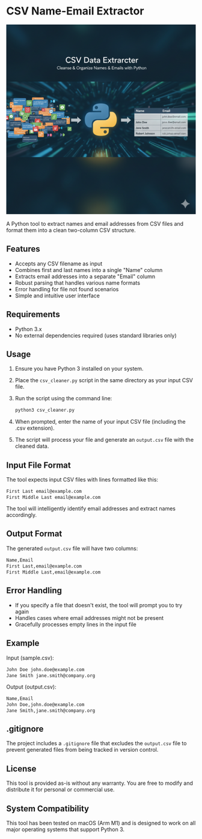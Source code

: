 # CSV Name-Email Extractor

![CSV Data Extractor Banner](banner.png)

A Python tool to extract names and email addresses from CSV files and format them into a clean two-column CSV structure.

## Features

- Accepts any CSV filename as input
- Combines first and last names into a single "Name" column
- Extracts email addresses into a separate "Email" column
- Robust parsing that handles various name formats
- Error handling for file not found scenarios
- Simple and intuitive user interface

## Requirements

- Python 3.x
- No external dependencies required (uses standard libraries only)

## Usage

1. Ensure you have Python 3 installed on your system.

2. Place the `csv_cleaner.py` script in the same directory as your input CSV file.

3. Run the script using the command line:

   ```bash
   python3 csv_cleaner.py
   ```

4. When prompted, enter the name of your input CSV file (including the .csv extension).

5. The script will process your file and generate an `output.csv` file with the cleaned data.

## Input File Format

The tool expects input CSV files with lines formatted like this:

```
First Last email@example.com
First Middle Last email@example.com
```

The tool will intelligently identify email addresses and extract names accordingly.

## Output Format

The generated `output.csv` file will have two columns:

```
Name,Email
First Last,email@example.com
First Middle Last,email@example.com
```

## Error Handling

- If you specify a file that doesn't exist, the tool will prompt you to try again
- Handles cases where email addresses might not be present
- Gracefully processes empty lines in the input file

## Example

Input (sample.csv):
```
John Doe john.doe@example.com
Jane Smith jane.smith@company.org
```

Output (output.csv):
```
Name,Email
John Doe,john.doe@example.com
Jane Smith,jane.smith@company.org
```

## .gitignore

The project includes a `.gitignore` file that excludes the `output.csv` file to prevent generated files from being tracked in version control.

## License

This tool is provided as-is without any warranty. You are free to modify and distribute it for personal or commercial use.

## System Compatibility

This tool has been tested on macOS (Arm M1) and is designed to work on all major operating systems that support Python 3.